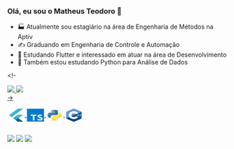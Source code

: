 ### Olá, eu sou o Matheus Teodoro 👋

- 🏭 Atualmente sou estagiário na área de Engenharia de Métodos na Aptiv
- ✍ Graduando em Engenharia de Controle e Automação
- 📕 Estudando Flutter e interessado em atuar na área de Desenvolvimento
- 📖 Também estou estudando Python para Análise de Dados

<!-
<div>
  <a href="https://github.com/teodoromatheus">
  <img width="48%" src="https://github-readme-stats.vercel.app/api?username=teodoromatheus&show_icons=true&theme=dark&include_all_commits=true&count_private=true"/>
  <img width="48%" src="https://github-readme-stats.vercel.app/api/top-langs/?username=teodoromatheus&layout=compact&langs_count=7&theme=dark"/>
</div>
->

<div style="display: inline_block"><br>
  <img align="center" alt="Matheus-Flutter" height="30" width="40" src="https://raw.githubusercontent.com/devicons/devicon/master/icons/flutter/flutter-original.svg">
  <img align="center" alt="Matheus-Ts" height="30" width="40" src="https://raw.githubusercontent.com/devicons/devicon/master/icons/typescript/typescript-plain.svg">
  <img align="center" alt="Matheus-Python" height="30" width="40" src="https://raw.githubusercontent.com/devicons/devicon/master/icons/python/python-original.svg">
  <img align="center" alt="Matheus-C++" height="30" width="40" src="https://raw.githubusercontent.com/devicons/devicon/master/icons/cplusplus/cplusplus-original.svg">
</div>

##

<div> 
  <a href="https://www.linkedin.com/in/matheusteodororosa/" target="_blank"><img src="https://img.shields.io/badge/-LinkedIn-%230077B5?style=for-the-badge&logo=linkedin&logoColor=white" target="_blank"></a> 
  <a href = "mailto:matheusteodoro.r@gmail.com"><img src="https://img.shields.io/badge/-Gmail-%23333?style=for-the-badge&logo=gmail&logoColor=white" target="_blank"></a>
  <a href="https://www.instagram.com/_matheusteodoro/" target="_blank"><img src="https://img.shields.io/badge/-Instagram-%23E4405F?style=for-the-badge&logo=instagram&logoColor=white" target="_blank"></a>
  
</div>

